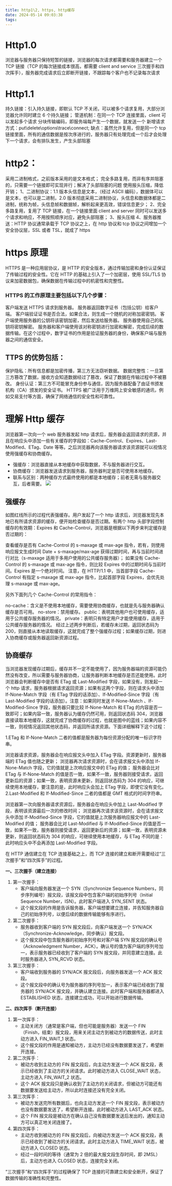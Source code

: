 ```yaml
---
title: http1\2, https, http缓存
date: 2024-05-14 09:03:38
tags:
---
```


# Http1.0

浏览器与服务器只保持短暂的链接，浏览器的每次请求都需要和服务器建立一个 TCP 链接（TCP 的每次链接成本很高，都需要 client and service 三次握手和四次挥手），服务器完成请求后立即断开链接，不跟踪每个客户也不记录每次请求

# Http1.1

持久链接：引入持久链接，即默认 TCP 不关闭，可以被多个请求复用，大部分浏览器允许同时建立 6 个持久链接；
管道机制：在同一个 TCP 连接里面，client 可以发起多个请求
分块传输编码，即服务端每产生一个数据，就发送一个
新增请求方式：put\delete\options\trace\connect;
缺点：虽然允许复用，但是同一个 tcp 链接里面，所有的通信数据是按次序进行的，服务器只有处理完成一个后才会处理下一个请求，会有排队发生，产生头部阻塞

# http2：

采用二进制格式，之前版本采用的是文本格式；
完全多路复用，而非有序并阻塞的，只需要一个链接即可实现并行；解决了头部阻塞的问题
使用报头压缩，降低开销；
1、二进制协议：1.1 版本头信息是文本，（经过 ASCII 编码），数据体可以是文本，也可以是二进制，2.0 版本彻底采用二进制协议，头信息和数据体都是二进制，统称为帧，头信息帧和数据帧，解析起来更高效，错误信息更少；
2、完全多路复用，复用了 TCP 链接，在一个链接里面 client and server 同时可以发送多个请求和响应，不用按照顺序对应，避免头部阻塞；
3、报头压缩
4、服务器推送：HTTP 协议通常承载于 TCP 协议之上，在 http 协议和 tcp 协议之间增加一个安全协议层，SSL 或者 TSL，就成了 https

# https 原理

‌HTTPS 是一种应用层协议，是 HTTP 的安全版本，通过传输加密和身份认证保证了传输过程的安全性。它在 HTTP 的基础上引入了一个加密层，使用 SSL/TLS 协议来加密数据包，确保数据在传输过程中的机密性和完整性。

### HTTPS 的工作原理主要包括以下几个步骤：

客户端发送 HTTPS 请求到服务器。
服务器返回数字证书（包括公钥）给客户端。
客户端验证证书是否合法，如果合法，则生成一个随机的对称加密密钥。
客户端使用服务器的公钥将该密钥加密，然后发送给服务器。
服务器使用自己的私钥将密钥解密。
服务器和客户端使用该对称密钥进行加密和解密，完成后续的数据传输。在这个过程中，数字证书的作用是验证服务器的身份，确保客户端与服务器之间的通信安全。

## TTPS 的优势包括：

保护隐私：所有信息都是加密传播，第三方无法窃听数据。
数据完整性：一旦第三方篡改了数据，接收方会知道数据经过了篡改，保证了数据在传输过程中不被篡改。
身份认证：第三方不可能冒充身份参与通信，因为服务器配备了由证书颁发机构（CA）颁发的安全证书。
HTTPS 被广泛用于万维网上安全敏感的通讯，例如交易支付等方面，确保了网络通信的安全性和可靠性。

# 理解 Http 缓存

浏览器第一次向一个 web 服务器发起 http 请求后，服务器会返回请求的资源，并且在响应头中添加一些有关缓存的字段如：Cache-Control、Expires、Last-Modified、ETag、Date 等等。之后浏览器再向该服务器请求该资源就可以视情况使用强缓存和协商缓存。

- 强缓存：浏览器直接从本地缓存中获取数据，不与服务器进行交互。
- 协商缓存：浏览器发送请求到服务器，服务器判定是否可使用本地缓存。
- 联系与区别：两种缓存方式最终使用的都是本地缓存；前者无需与服务器交互，后者需要。
  ![](imageq.png)

## 强缓存

如图红线所示的过程代表强缓存。用户发起了一个 http 请求后，浏览器发现先本地已有所请求资源的缓存，便开始检查缓存是否过期。有两个 http 头部字段控制缓存的有效期：Expires 和 Cache-Control，浏览器是根据以下两步来判定缓存是否过期的：

查看缓存是否有 Cache-Control 的 s-maxage 或 max-age 指令，若有，则使用响应报文生成时间 Date + s-maxage/max-age 获得过期时间，再与当前时间进行对比（s-maxage 适用于多用户使用的公共缓存服务器）；
如果没有 Cache-Control 的 s-maxage 或 max-age 指令，则比较 Expires 中的过期时间与当前时间。Expires 是一个绝对时间。
注意，在 HTTP/1.1 中，当首部字段 Cache-Control 有指定 s-maxage 或 max-age 指令，比起首部字段 Expires，会优先处理 s-maxage 或 max-age。

另外下面列几个 Cache-Control 的常用指令：

no-cache：含义是不使用本地缓存，需要使用协商缓存，也就是先与服务器确认缓存是否可用。
no-store：禁用缓存。
public：表明其他用户也可使用缓存，适用于公共缓存服务器的情况。
private：表明只有特定用户才能使用缓存，适用于公共缓存服务器的情况。
经过上述两步判断后，若缓存未过期，返回状态码为 200，则直接从本地读取缓存，这就完成了整个强缓存过程；如果缓存过期，则进入协商缓存或服务器返回新资源过程。

## 协商缓存

当浏览器发现缓存过期后，缓存并不一定不能使用了，因为服务器端的资源可能仍然没有改变，所以需要与服务器协商，让服务器判断本地缓存是否还能使用。此时浏览器会判断缓存中是否有 ETag 或 Last-Modified 字段，如果没有，则发起一个 http 请求，服务器根据请求返回资源；如果有这两个字段，则在请求头中添加 If-None-Match 字段（有 ETag 字段的话添加）、If-Modified-Since 字段（有 Last-Modified 字段的话添加）。注意：如果同时发送 If-None-Match 、If-Modified-Since 字段，服务器只要比较 If-None-Match 和 ETag 的内容是否一致即可；如果内容一致，服务器认为缓存仍然可用，则返回状态码 304，浏览器直接读取本地缓存，这就完成了协商缓存的过程，也就是图中的蓝线；如果内容不一致，则视情况返回其他状态码，并返回所请求资源。下面详细解释下这个过程：

1.ETag 和 If-None-Match
二者的值都是服务器为每份资源分配的唯一标识字符串。

浏览器请求资源，服务器会在响应报文头中加入 ETag 字段。资源更新时，服务器端的 ETag 值也随之更新；
浏览器再次请求资源时，会在请求报文头中添加 If-None-Match 字段，它的值就是上次响应报文中的 ETag 的值；
服务器会比对 ETag 与 If-None-Match 的值是否一致，如果不一致，服务器则接受请求，返回更新后的资源；如果一致，表明资源未更新，则返回状态码为 304 的响应，可继续使用本地缓存，要注意的是，此时响应头会加上 ETag 字段，即使它没有变化。
2.Last-Modified 和 If-Modified-Since
二者的值都是 GMT 格式的时间字符串。

浏览器第一次向服务器请求资源后，服务器会在响应头中加上 Last-Modified 字段，表明该资源最后一次的修改时间；
浏览器再次请求该资源时，会在请求报文头中添加 If-Modified-Since 字段，它的值就是上次服务器响应报文中的 Last-Modified 的值；
服务器会比对 Last-Modified 与 If-Modified-Since 的值是否一致，如果不一致，服务器则接受请求，返回更新后的资源；如果一致，表明资源未更新，则返回状态码为 304 的响应，可继续使用本地缓存，与 ETag 不同的是：此时响应头中不会再添加 Last-Modified 字段。

<!-- https://segmentfault.com/a/1190000015816331 -->

在 HTTP 通信建立在 TCP 连接基础之上，而 TCP 连接的建立和断开需要经过“三次握手”和“四次挥手”的过程。

**一、三次握手（建立连接）**

1. 第一次握手：
   - 客户端向服务器发送一个 SYN（Synchronize Sequence Numbers，同步序列编号）报文段，该报文段中包含客户端的初始序列号（Initial Sequence Number，ISN）。此时客户端进入 SYN_SENT 状态。
   - 这个报文段的作用是告诉服务器，客户端想要建立连接，并告知服务器自己的初始序列号，以便后续的数据传输能够有序进行。
2. 第二次握手：
   - 服务器收到客户端的 SYN 报文段后，向客户端发送一个 SYN/ACK（Synchronize-Acknowledge，同步确认）报文段。
   - 这个报文段中包含服务器的初始序列号和对客户端 SYN 报文段的确认号（Acknowledgment Number，ACK）。确认号的值为客户端的序列号加一，表示服务器已经收到了客户端的 SYN 报文段，并同意建立连接。此时服务器进入 SYN_RCVD 状态。
3. 第三次握手：
   - 客户端收到服务器的 SYN/ACK 报文段后，向服务器发送一个 ACK 报文段。
   - 这个报文段中的确认号为服务器的序列号加一，表示客户端已经收到了服务器的 SYN/ACK 报文段，并确认建立连接。此时客户端和服务器都进入 ESTABLISHED 状态，连接建立成功，可以开始进行数据传输。

**二、四次挥手（断开连接）**

1. 第一次挥手：
   - 主动关闭方（通常是客户端，但也可能是服务器）发送一个 FIN（Finish，结束）报文段，用来关闭主动方到被动方的数据传送，此时主动方进入 FIN_WAIT_1 状态。
   - 这个报文段的作用是通知被动方，主动方已经没有数据要发送了，希望断开连接。
2. 第二次挥手：
   - 被动方收到主动方的 FIN 报文段后，向主动方发送一个 ACK 报文段，表示已经收到了主动方的关闭请求。此时被动方进入 CLOSE_WAIT 状态，主动方进入 FIN_WAIT_2 状态。
   - 这个 ACK 报文段只是确认收到了主动方的关闭请求，但被动方可能还有数据要发送给主动方，所以此时连接还没有完全关闭。
3. 第三次挥手：
   - 被动方发送完所有数据后，也向主动方发送一个 FIN 报文段，表示被动方也没有数据要发送了，希望断开连接。此时被动方进入 LAST_ACK 状态。
   - 这个 FIN 报文段是被动方在确认自己没有数据要发送后发出的，通知主动方可以真正地关闭连接了。
4. 第四次挥手：
   - 主动方收到被动方的 FIN 报文段后，向被动方发送一个 ACK 报文段，表示已经收到了被动方的关闭请求。此时主动方进入 TIME_WAIT 状态，被动方进入 CLOSED 状态。
   - 经过一段时间的等待（通常为 2 倍的最大报文段生存时间，即 2MSL）后，主动方也进入 CLOSED 状态，连接完全关闭。

“三次握手”和“四次挥手”的过程确保了 TCP 连接的可靠建立和安全断开，保证了数据传输的准确性和完整性。
